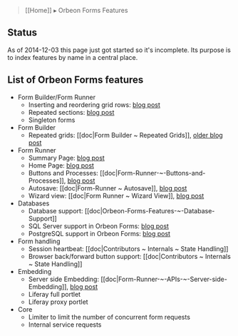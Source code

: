 > [[Home]] ▸ Orbeon Forms Features

## Status

As of 2014-12-03 this page just got started so it's incomplete. Its purpose is to index features by name in a central place.

## List of Orbeon Forms features

- Form Builder/Form Runner
  - Inserting and reordering grid rows: [blog post](http://blog.orbeon.com/2013/11/inserting-and-reordering-grid-rows.html)
  - Repeated sections: [blog post](http://blog.orbeon.com/2014/01/repeated-sections.html)
  - Singleton forms
- Form Builder
  - Repeated grids: [[doc|Form Builder ~ Repeated Grids]], [older blog post](http://blog.orbeon.com/2012/04/support-for-repeats-lands-in-form.html)
- Form Runner
  - Summary Page: [blog post](http://blog.orbeon.com/2014/06/the-form-builder-summary-page-and-form.html)
  - Home Page: [blog post](http://blog.orbeon.com/2014/06/the-form-builder-summary-page-and-form.html)
  - Buttons and Processes: [[doc|Form-Runner-~-Buttons-and-Processes]], [blog post](http://blog.orbeon.com/2013/04/more-powerful-buttons.html)
  - Autosave: [[doc|Form-Runner ~ Autosave]], [blog post](http://blog.orbeon.com/2013/10/autosave.html)
  - Wizard view: [[doc|Form Runner ~ Wizard View]], [blog post](http://blog.orbeon.com/2012/12/form-runner-wizard-view.html)
- Databases
  - Database support: [[doc|Orbeon-Forms-Features-~-Database-Support]]
  - SQL Server support in Orbeon Forms: [blog post](http://blog.orbeon.com/2014/05/sql-server-support-in-orbeon-forms.html)
  - PostgreSQL support in Orbeon Forms: [blog post](http://blog.orbeon.com/2014/12/postgresql-support-in-orbeon-forms.html)
- Form handling
  - Session heartbeat: [[doc|Contributors ~ Internals ~ State Handling]]
  - Browser back/forward button support: [[doc|Contributors ~ Internals ~ State Handling]]
- Embedding
  - Server side Embedding: [[doc|Form-Runner-~-APIs-~-Server-side-Embedding]], [blog post](http://blog.orbeon.com/2014/09/embedding-support-in-orbeon-forms-47.html)
  - Liferay full portlet
  - Liferay proxy portlet
- Core
  - Limiter to limit the number of concurrent form requests
  - Internal service requests
